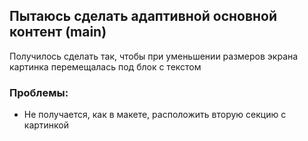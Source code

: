 ## Пытаюсь сделать адаптивной основной контент (main)
Получилось сделать так, чтобы при уменьшении размеров экрана картинка перемещалась под блок с текстом

### Проблемы:
* Не получается, как в макете, расположить вторую секцию с картинкой